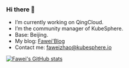 ### Hi there 👋

- I’m currently working on QingCloud. 
- I’m the community manager of KubeSphere.
- Base: Beijing.
- My blog: [Fawei'Blog](https://faweizhao26.github.io/)
- Contact me: faweizhao@kubesphere.io

[![Fawei's GitHub stats](https://github-readme-stats.vercel.app/api?username=faweizhao26)](https://github.com/faweizhao26/github-readme-stats)

